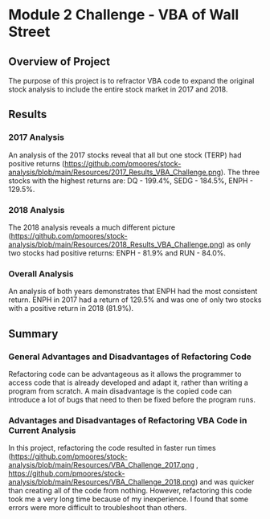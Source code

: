 # Module 2 Challenge - VBA of Wall Street

## Overview of Project

The purpose of this project is to refractor VBA code to expand the original stock analysis to include the entire stock market in 2017 and 2018.

## Results

### 2017 Analysis
An analysis of the 2017 stocks reveal that all but one stock (TERP) had positive returns (https://github.com/pmoores/stock-analysis/blob/main/Resources/2017_Results_VBA_Challenge.png). The three stocks with the highest returns are: DQ - 199.4%, SEDG - 184.5%, ENPH - 129.5%.

### 2018 Analysis
The 2018 analysis reveals a much different picture (https://github.com/pmoores/stock-analysis/blob/main/Resources/2018_Results_VBA_Challenge.png) as only two stocks had positive returns: ENPH - 81.9% and RUN - 84.0%.

### Overall Analysis
An analysis of both years demonstrates that ENPH had the most consistent return. ENPH in 2017 had a return of 129.5% and was one of only two stocks with a positive return in 2018 (81.9%).


## Summary

### General Advantages and Disadvantages of Refactoring Code
Refactoring code can be advantageous as it allows the programmer to access code that is already developed and adapt it, rather than writing a program from scratch. A main disadvantage is the copied code can introduce a lot of bugs that need to then be fixed before the program runs.

### Advantages and Disadvantages of Refactoring VBA Code in Current Analysis
In this project, refactoring the code resulted in faster run times (https://github.com/pmoores/stock-analysis/blob/main/Resources/VBA_Challenge_2017.png , https://github.com/pmoores/stock-analysis/blob/main/Resources/VBA_Challenge_2018.png) and was quicker than creating all of the code from nothing. However, refactoring this code took me a very long time because of my inexperience. I found that some errors were more difficult to troubleshoot than others.
